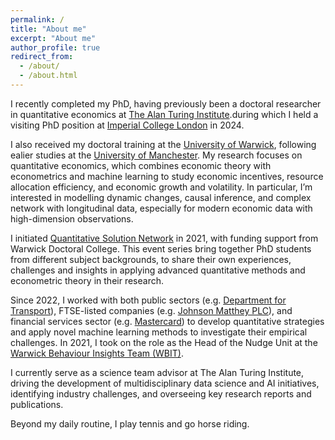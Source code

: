 ```yaml
---
permalink: /
title: "About me"
excerpt: "About me"
author_profile: true
redirect_from: 
  - /about/
  - /about.html
---
```


I recently completed my PhD, having previously been a doctoral researcher in quantitative economics at [The Alan Turing Institute](https://www.turing.ac.uk/).during which I held a visiting PhD position at [Imperial College London](https://www.imperial.ac.uk/) in 2024.

I also received my doctoral training at the [University of Warwick](https://warwick.ac.uk/), following ealier studies at the [University of Manchester](https://www.manchester.ac.uk/). My research focuses on quantitative economics, which combines economic theory with econometrics and machine learning to study economic incentives, resource allocation efficiency, and economic growth and volatility. In particular, I’m interested in modelling dynamic changes, causal inference, and complex network with longitudinal data, especially for modern economic data with high-dimension observations.

I initiated [Quantitative Solution Network](https://warwick.ac.uk/services/dc/phdlife/phdnetworks/quantitativesolutions) in 2021, with funding support from Warwick Doctoral College. This event series bring together PhD students from different subject backgrounds, to share their own experiences, challenges and insights in applying advanced quantitative methods and econometric theory in their research. 

Since 2022, I worked with both public sectors (e.g. [Department for Transport](https://www.gov.uk/government/organisations/department-for-transport)), FTSE-listed companies (e.g. [Johnson Matthey PLC](https://matthey.com/)), and financial services sector (e.g. [Mastercard](https://www.mastercard.com/news/europe/en-uk/research-reports/)) to develop quantitative strategies and apply novel machine learning methods to investigate their empirical challenges. In 2021, I took on the role as the Head of the Nudge Unit at the [Warwick Behaviour Insights Team (WBIT)](https://warwick.ac.uk/research/priorities/behaviour-brain-society/research/wbit/). 

I currently serve as a science team advisor at The Alan Turing Institute, driving the development of multidisciplinary data science and AI initiatives, identifying industry challenges, and overseeing key research reports and publications.

Beyond my daily routine, I play tennis and go horse riding.






